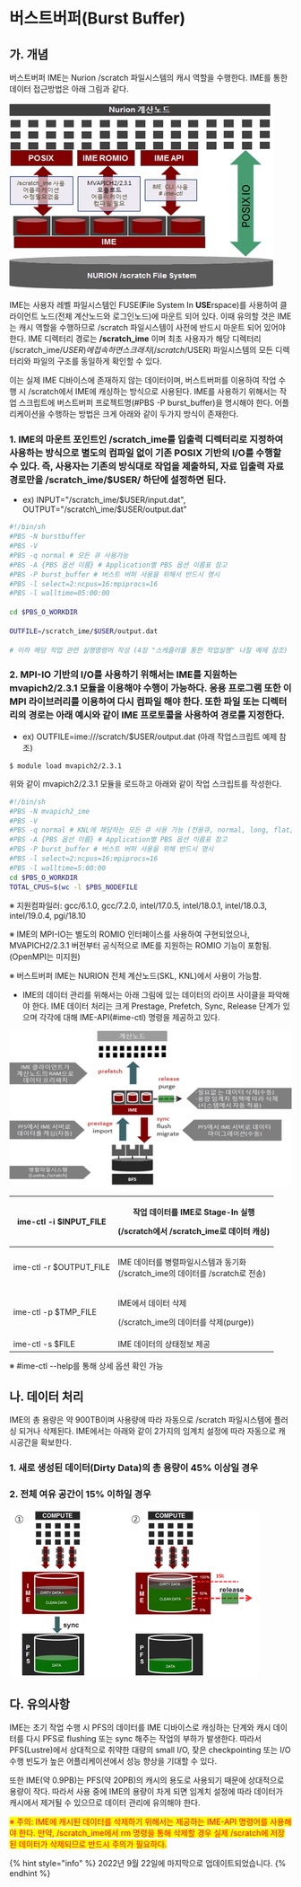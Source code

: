 # 버스트버퍼(Burst Buffer)&#x20;

## 가. 개념

버스트버퍼 IME는 Nurion /scratch 파일시스템의 캐시 역할을 수행한다. IME를 통한 데이터 접근방법은 아래 그림과 같다.

![](<../.gitbook/assets/Burst buffer IME performs the role of a cache in the Nurion.png>)

IME는 사용자 레벨 파일시스템인 FUSE(**F**ile System In **USE**rspace)를 사용하여 클라이언트 노드(전체 계산노드와 로그인노드)에 마운트 되어 있다. 이때 유의할 것은 IME는 캐시 역할을 수행하므로 /scratch 파일시스템이 사전에 반드시 마운트 되어 있어야 한다. IME 디렉터리 경로는 **/scratch\_ime** 이며 최초 사용자가 해당 디렉터리(/scratch\_ime/$USER)에 접속하면 스크래치(/scratch/$USER) 파일시스템의 모든 디렉터리와 파일의 구조를 동일하게 확인할 수 있다.

&#x20;이는 실제 IME 디바이스에 존재하지 않는 데이터이며, 버스트버퍼를 이용하여 작업 수행 시 /scratch에서 IME에 캐싱하는 방식으로 사용된다. IME를 사용하기 위해서는 작업 스크립트에 버스트버퍼 프로젝트명(#PBS -P burst\_buffer)을 명시해야 한다. 어플리케이션을 수행하는 방법은 크게 아래와 같이 두가지 방식이 존재한다.



### 1. IME의 마운트 포인트인 /scratch\_ime를 입출력 디렉터리로 지정하여 사용하는 방식으로 별도의 컴파일 없이 기존 POSIX 기반의 I/O를 수행할 수 있다. 즉, 사용자는 기존의 방식대로 작업을 제출하되, 자료 입출력 자료 경로만을 /scratch\_ime/$USER/ 하단에 설정하면 된다.

* ex) INPUT="/scratch\_ime/$USER/input.dat", OUTPUT="/scratch\_ime/$USER/output.dat"

```bash
#!/bin/sh
#PBS -N burstbuffer
#PBS -V
#PBS -q normal # 모든 큐 사용가능
#PBS -A {PBS 옵션 이름} # Application별 PBS 옵션 이름표 참고
#PBS -P burst_buffer # 버스트 버퍼 사용을 위해서 반드시 명시
#PBS -l select=2:ncpus=16:mpiprocs=16
#PBS -l walltime=05:00:00

cd $PBS_O_WORKDIR

OUTFILE=/scratch_ime/$USER/output.dat

# 이하 해당 작업 관련 실행명령어 작성 (4장 "스케줄러를 통한 작업실행" 나절 예제 참조)
```



### 2. MPI-IO 기반의 I/O를 사용하기 위해서는 IME를 지원하는 mvapich2/2.3.1 모듈을 이용해야 수행이 가능하다. 응용 프로그램 또한 이 MPI 라이브러리를 이용하여 다시 컴파일 해야 한다. 또한 파일 또는 디렉터리의 경로는 아래 예시와 같이 IME 프로토콜을 사용하여 경로를 지정한다.

* ex) OUTFILE=ime:///scratch/$USER/output.dat (아래 작업스크립트 예제 참조)

```shell-session
$ module load mvapich2/2.3.1
```

위와 같이 mvapich2/2.3.1 모듈을 로드하고 아래와 같이 작업 스크립트를 작성한다.

```bash
#!/bin/sh
#PBS -N mvapich2_ime
#PBS -V
#PBS -q normal # KNL에 해당하는 모든 큐 사용 가능 (전용큐, normal, long, flat, debug)
#PBS -A {PBS 옵션 이름} # Application별 PBS 옵션 이름표 참고
#PBS -P burst_buffer # 버스트 버퍼 사용을 위해 반드시 명시
#PBS -l select=2:ncpus=16:mpiprocs=16
#PBS -l walltime=5:00:00
cd $PBS_O_WORKDIR
TOTAL_CPUS=$(wc -l $PBS_NODEFILE
```

※ 지원컴파일러: gcc/6.1.0, gcc/7.2.0, intel/17.0.5, intel/18.0.1, intel/18.0.3, intel/19.0.4, pgi/18.10

※ IME의 MPI-IO는 별도의 ROMIO 인터페이스를 사용하여 구현되었으나, MVAPICH2/2.3.1 버전부터 공식적으로 IME를 지원하는 ROMIO 기능이 포함됨. (OpenMPI는 미지원)

※ 버스트버퍼 IME는 NURION 전체 계산노드(SKL, KNL)에서 사용이 가능함.

* &#x20;IME의 데이터 관리를 위해서는 아래 그림에 있는 데이터의 라이프 사이클을 파악해야 한다. IME 데이터 처리는 크게 Prestage, Prefetch, Sync, Release 단계가 있으며 각각에 대해 IME-API(#ime-ctl) 명령을 제공하고 있다.

![](<../.gitbook/assets/버스트버퍼(Burst Buffer) 사용법(1).png>)



| ime-ctl -i $INPUT\_FILE  | <p>작업 데이터를 IME로 Stage-In 실행</p><p>(/scratch에서 /scratch_ime로 데이터 캐싱)</p> |
| ------------------------ | ----------------------------------------------------------------------- |
| ime-ctl -r $OUTPUT\_FILE | <p>IME 데이터를 병렬파일시스템과 동기화<br>(/scratch_ime의 데이터를 /scratch로 전송)</p>       |
| ime-ctl -p $TMP\_FILE    | <p>IME에서 데이터 삭제</p><p>(/scratch_ime의 데이터를 삭제(purge))</p>                |
| ime-ctl -s $FILE         | IME 데이터의 상태정보 제공                                                        |

※ #ime-ctl --help를 통해 상세 옵션 확인 가능



## 나. 데이터 처리

IME의 총 용량은 약 900TB이며 사용량에 따라 자동으로 /scratch 파일시스템에 플러싱 되거나 삭제된다. IME에서는 아래와 같이 2가지의 임계치 설정에 따라 자동으로 캐시공간을 확보한다.

### 1. 새로 생성된 데이터(Dirty Data)의 총 용량이 45% 이상일 경우

### 2. 전체 여유 공간이 15% 이하일 경우

![](<../.gitbook/assets/When the overall available space is 15% or below.png>)

## 다. 유의사항

IME는 초기 작업 수행 시 PFS의 데이터를 IME 디바이스로 캐싱하는 단계와 캐시 데이터를 다시 PFS로 flushing 또는 sync 해주는 작업의 부하가 발생한다. 따라서 PFS(Lustre)에서 상대적으로 취약한 대량의 small I/O, 잦은 checkpointing 또는 I/O 수행 빈도가 높은 어플리케이션에서 성능 향상을 기대할 수 있다.

또한 IME(약 0.9PB)는 PFS(약 20PB)의 캐시의 용도로 사용되기 때문에 상대적으로 용량이 작다. 따라서 사용 중에 IME의 용량이 차게 되면 임계치 설정에 따라 데이터가 캐시에서 제거될 수 있으므로 데이터 관리에 유의해야 한다.

<mark style="color:red;">※ 주의: IME에 캐시된 데이터를 삭제하기 위해서는 제공하는 IME-API 명령어를 사용해야 한다. 만약, /scratch\_ime에서 rm 명령을 통해 삭제할 경우 실제 /scratch에 저장된 데이터가 삭제되므로 반드시 주의가 필요하다.</mark>

{% hint style="info" %}
2022년 9월 22일에 마지막으로 업데이트되었습니다.
{% endhint %}
